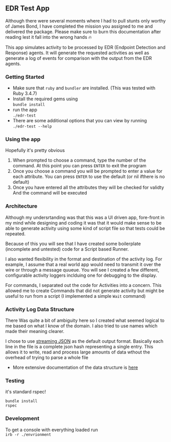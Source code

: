 ## EDR Test App

Although there were several moments where I had to pull stunts only 
worthy of James Bond, I have completed the mission you assigned to me
and delivered the package. Please make sure to burn this documentation 
after reading lest it fall into the wrong hands 🔥

This app simulates activity to be processed by EDR 
(Endpoint Detection and Response) agents. 
It will generate the requested activities as well as generate a log 
of events for comparison with the output from the EDR agents.

### Getting Started

* Make sure that `ruby` and `bundler` are installed.
  (This was tested with Ruby 3.4.7)
* Install the required gems using  
`bundle install`
* run the app  
`./edr-test`
* There are some additional options that you can view by running  
`./edr-test --help`

### Using the app

Hopefully it's pretty obvious
1. When prompted to choose a command, type the number of the command. 
   At this point you can press `ENTER` to exit the program
2. Once you choose a command you will be prompted to enter a value for each
   attribute. You can press `ENTER` to use the default 
   (or nil ifthere is no default)
3. Once you have entered all the attributes they will be checked for validty
   And the command will be executed

### Architecture

Although my undersrtanding was that this was a UI driven app, fore-front
in my mind while designing and coding it was that it would make sense to
be able to generate activity using some kind of script file so that tests
could be repeated.

Because of this you will see that I have created some boilerplate 
(incomplete and untested) code for a Script based Runner.

I also wanted flexibility in the format and destination of the activity log. 
For example, I assume that a real world app would need to transmit it over 
the wire or through a message quueue. You will see I created a few different,
configurable activity loggers inclduing one for debugging to the display.

For commands, I separated out the code for Activities into a concern. 
This allowed me to create Commands that did not generate activity but
might be useful to run from a script (I implemented a simple `Wait` command)

### Activity Log Data Structure

There Was quite a bit of ambiguity here so I created what seemed logical to 
me based on what I know of the domain. I also tried to use names which made
their meaning clearer.

I chose to use [streaming JSON](https://en.wikipedia.org/wiki/JSON_streaming)
as the default output format. Basically each line in
the file is a complete json hash representing a single entry. This allows it to 
write, read and process large amounts of data  wthout the overhead of trying to
parse a whole file

* More extensive documentation of the data structure is [here](doc/data_structure.md)

### Testing

it's standard rspec!
```
bundle install
rspec
```

### Development

To get a console with everything loaded run  
`irb -r ./envrionment`
